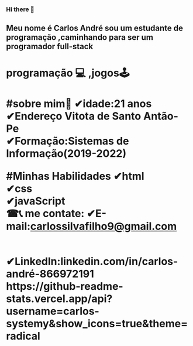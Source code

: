 ### Hi there 👋
## Meu nome é Carlos André sou um estudante de programação ,caminhando para ser um programador full-stack
<h1> programação 💻 ,jogos🕹<h1>   
 
 
 #sobre mim🧑
✔idade:21 anos
  <br>
 ✔Endereço Vitota de Santo Antão-Pe
 <br>
 ✔Formação:Sistemas de Informação(2019-2022)
 <br>
 
 #Minhas Habilidades
 ✔html
 <br>
 ✔css
 <br>
 ✔javaScript
 <br>
  ☎📞 me contate:
✔E-mail:carlossilvafilho9@gmail.com

<br>
✔Linkedln:linkedin.com/in/carlos-andré-866972191 

<br>
https://github-readme-stats.vercel.app/api?username=carlos-systemy&show_icons=true&theme=radical
